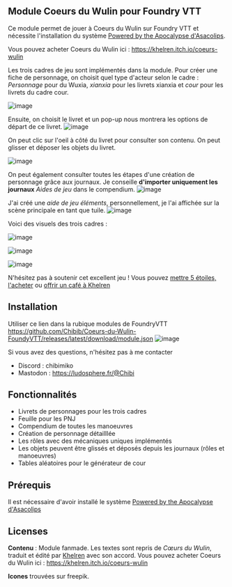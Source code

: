 ## Module Coeurs du Wulin pour Foundry VTT

Ce module permet de jouer à Coeurs du Wulin sur Foundry VTT et nécessite l'installation du système [Powered by the Apocalypse d'Asacolips](https://github.com/asacolips-projects/pbta).

Vous pouvez acheter Coeurs du Wulin ici : https://khelren.itch.io/coeurs-wulin

Les trois cadres de jeu sont implémentés dans la module. Pour créer une fiche de personnage, on choisit quel type d'acteur selon le cadre : *Personnage* pour du Wuxia, *xianxia* pour les livrets xianxia et *cour* pour les livrets du cadre cour.

![image](https://github.com/user-attachments/assets/84e3af2a-ed29-4db9-9c1a-bb763098e131)


Ensuite, on choisit le livret et un pop-up nous montrera les options de départ de ce livret.
![image](https://github.com/user-attachments/assets/bbfa19d2-bc54-46f6-bae2-ca53d339768c)


On peut clic sur l'oeil à côté du livret pour consulter son contenu. On peut glisser et déposer les objets du livret.

![image](https://github.com/user-attachments/assets/bacf5b9e-37c2-4923-bba5-f0ff635d916c)


On peut également consulter toutes les étapes d'une création de personnage grâce aux journaux. Je conseille **d'importer uniquement les journaux** *Aides de jeu* dans le compendium.
![image](https://github.com/user-attachments/assets/9e6bf273-e387-4f1d-b736-7c50d7ceb833)

J'ai créé une *aide de jeu éléments*, personnellement, je l'ai affichée sur la scène principale en tant que tuile.
![image](https://github.com/user-attachments/assets/e8fbcf5c-4a1e-4011-a742-619b58fb373f)


Voici des visuels des trois cadres :

![image](https://github.com/user-attachments/assets/823f2875-53d7-43d0-8b7c-e5e5e1c2cd71)


![image](https://github.com/user-attachments/assets/05f11e2d-5301-4d23-8558-631f77d1f724)


![image](https://github.com/user-attachments/assets/99a21266-dc78-4d65-98ca-7f3fdc4f2e50)

N'hésitez pas à soutenir cet excellent jeu ! Vous pouvez [mettre 5 étoiles, l'acheter](https://khelren.itch.io/coeurs-wulin) ou [offrir un café à Khelren](https://ko-fi.com/khelren)


## Installation
Utiliser ce lien dans la rubique modules de FoundryVTT
https://github.com/Chibib/Coeurs-du-Wulin-FoundyVTT/releases/latest/download/module.json
![image](https://github.com/user-attachments/assets/457166ab-bcbd-4348-97f6-88eee04d6cb4)


Si vous avez des questions, n'hésitez pas à me contacter 
- Discord : chibimiko 
- Mastodon : https://ludosphere.fr/@Chibi

## Fonctionnalités
- Livrets de personnages pour les trois cadres
- Feuille pour les PNJ
- Compendium de toutes les manoeuvres
- Création de personnage détailllée
- Les rôles avec des mécaniques uniques implémentés
- Les objets peuvent être glissés et déposés depuis les journaux (rôles et manoeuvres)
- Tables aléatoires pour le générateur de cour

## Prérequis
Il est nécessaire d'avoir installé le système [Powered by the Apocalypse d'Asacolips](https://github.com/asacolips-projects/pbta) 

## Licenses 

**Contenu** : Module fanmade. Les textes sont repris de *Cœurs du Wulin*, traduit et édité par [Khelren](https://khelren.itch.io/) avec son accord. Vous pouvez acheter Coeurs du Wulin ici : https://khelren.itch.io/coeurs-wulin

**Icones** trouvées sur freepik.

&nbsp;

&nbsp;
